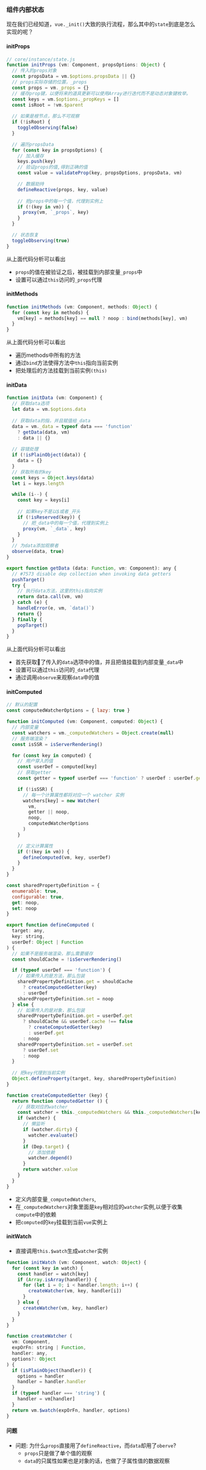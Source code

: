 ### 组件内部状态
现在我们已经知道，`vue._init()`大致的执行流程，那么其中的`state`到底是怎么实现的呢？

#### initProps
``` js
// core/instance/state.js
function initProps (vm: Component, propsOptions: Object) {
  // 传入的props对象
  const propsData = vm.$options.propsData || {}
  // props实际存储的位置，_props
  const props = vm._props = {}
  // 缓存prop键，以便将来的道具更新可以使用Array进行迭代而不是动态对象键枚举。
  const keys = vm.$options._propKeys = []
  const isRoot = !vm.$parent
  
  // 如果是根节点，那么不可观察
  if (!isRoot) {
    toggleObserving(false)
  }

  // 遍历propsData
  for (const key in propsOptions) {
    // 加入缓存
    keys.push(key)
    // 验证props的值,得到正确的值
    const value = validateProp(key, propsOptions, propsData, vm)

    // 数据劫持
    defineReactive(props, key, value)
    
    // 把props中的每一个值，代理到实例上
    if (!(key in vm)) {
      proxy(vm, `_props`, key)
    }
  }

  // 状态恢复
  toggleObserving(true)
}
```
从上面代码分析可以看出
* `props`的值在被验证之后，被挂载到内部变量`_props`中
* 设置可以通过`this`访问的`_props`代理

#### initMethods
``` js
function initMethods (vm: Component, methods: Object) {
  for (const key in methods) {
    vm[key] = methods[key] == null ? noop : bind(methods[key], vm)
  }
}
```
从上面代码分析可以看出
* 遍历methods中所有的方法
* 通过`bind`方法使得方法中`this`指向当前实例
* 把处理后的方法挂载到当前实例`(this)`

#### initData
``` js
function initData (vm: Component) {
  // 获取data选项
  let data = vm.$options.data
  
  // 获取data的指，并且赋值给_data
  data = vm._data = typeof data === 'function'
    ? getData(data, vm)
    : data || {}
  
  // 容错处理
  if (!isPlainObject(data)) {
    data = {}
  }
  // 获取所有的key
  const keys = Object.keys(data)
  let i = keys.length

  while (i--) {
    const key = keys[i]
    
    // 如果key不是以$或者_开头
    if (!isReserved(key)) {
      // 把_data中的每一个值，代理到实例上
      proxy(vm, `_data`, key)
    }
  }
  // 为data添加观察者
  observe(data, true)
}

export function getData (data: Function, vm: Component): any {
  // #7573 disable dep collection when invoking data getters
  pushTarget()
  try {
    // 执行data方法，这里的this指向实例
    return data.call(vm, vm)
  } catch (e) {
    handleError(e, vm, `data()`)
    return {}
  } finally {
    popTarget()
  }
}
```

从上面代码分析可以看出
* 首先获取了传入的`data`选项中的值，并且把值挂载到内部变量`_data`中
* 设置可以通过`this`访问的`_data`代理
* 通过调用`observe`来观察`data`中的值

#### initComputed
``` js
// 默认的配置
const computedWatcherOptions = { lazy: true }

function initComputed (vm: Component, computed: Object) {
  // 内部变量
  const watchers = vm._computedWatchers = Object.create(null)
  // 服务端渲染？
  const isSSR = isServerRendering()

  for (const key in computed) {
    // 用户穿入的值
    const userDef = computed[key]
    // 获取getter
    const getter = typeof userDef === 'function' ? userDef : userDef.get

    if (!isSSR) {
      // 每一个计算属性都将对应一个 watcher 实例
      watchers[key] = new Watcher(
        vm,
        getter || noop,
        noop,
        computedWatcherOptions
      )
    }

    // 定义计算属性
    if (!(key in vm)) {
      defineComputed(vm, key, userDef)
    }
  }
}

const sharedPropertyDefinition = {
  enumerable: true,
  configurable: true,
  get: noop,
  set: noop
}

export function defineComputed (
  target: any,
  key: string,
  userDef: Object | Function
) {
  // 如果不是服务端渲染，那么需要缓存
  const shouldCache = !isServerRendering()

  if (typeof userDef === 'function') {
    // 如果传入的是方法，那么包装
    sharedPropertyDefinition.get = shouldCache
      ? createComputedGetter(key)
      : userDef
    sharedPropertyDefinition.set = noop
  } else {
    // 如果传入的是对象，那么包装
    sharedPropertyDefinition.get = userDef.get
      ? shouldCache && userDef.cache !== false
        ? createComputedGetter(key)
        : userDef.get
      : noop
    sharedPropertyDefinition.set = userDef.set
      ? userDef.set
      : noop
  }
 
  // 把key代理到当前实例
  Object.defineProperty(target, key, sharedPropertyDefinition)
}

function createComputedGetter (key) {
  return function computedGetter () {
    // 获取对应的watcher
    const watcher = this._computedWatchers && this._computedWatchers[key]
    if (watcher) {
      // 懒监听
      if (watcher.dirty) {
        watcher.evaluate()
      }
      if (Dep.target) {
        // 添加依赖
        watcher.depend()
      }
      return watcher.value
    }
  }
}
```
* 定义内部变量`_computedWatchers`,
* 在`_computedWatchers`对象里面是`key`相对应的`watcher`实例,以便于收集`compute`中的依赖
* 把`computed`的`key`挂载到当前`vue`实例上

#### initWatch
* 直接调用`this.$watch`生成`watcher`实例
``` js
function initWatch (vm: Component, watch: Object) {
  for (const key in watch) {
    const handler = watch[key]
    if (Array.isArray(handler)) {
      for (let i = 0; i < handler.length; i++) {
        createWatcher(vm, key, handler[i])
      }
    } else {
      createWatcher(vm, key, handler)
    }
  }
}

function createWatcher (
  vm: Component,
  expOrFn: string | Function,
  handler: any,
  options?: Object
) {
  if (isPlainObject(handler)) {
    options = handler
    handler = handler.handler
  }
  if (typeof handler === 'string') {
    handler = vm[handler]
  }
  return vm.$watch(expOrFn, handler, options)
}
```

#### 问题
* 问题: 为什么`props`直接用了`defineReactive`，而`data`却用了`oberve`?  
  * `props`只是做了单个值的观察
  * `data`的只属性如果也是对象的话，也做了子属性值的数据观察

<!-- #### 思维导图
![思维导图](./images/vue-init.svg) -->